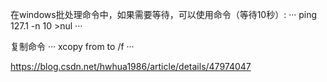 在windows批处理命令中，如果需要等待，可以使用命令（等待10秒）:
···
ping 127.1 -n 10 >nul
···

复制命令
···
xcopy from to /f
···


https://blog.csdn.net/hwhua1986/article/details/47974047
